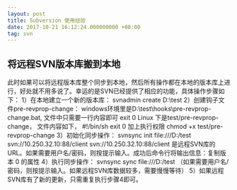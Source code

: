 ```yaml
---
layout: post
title: Subversion 使用经验
date: 2017-10-21 16:12:24.000000000 +08:00
tag: svn
---
```


将远程SVN版本库搬到本地  
--------------------------------------

此时如果可以将远程版本库整个同步到本地，然后所有操作都在本地的版本库上进行，好处就不用多说了。幸运的是SVN已经提供了相应的功能，具体操作步骤如下：
1）在本地建立一个新的版本库：
    svnadmin create D:\test
2）创建钩子文件pre-revprop-change：
windows环境里是D:\test\hooks\pre-revprop-change.bat,   文件中只需要一行内容即可
    exit 0
Linux 下是test/pre-revprop-change， 文件内容如下，
    #!/bin/sh
    exit 0
加上执行权限
    chmod +x test/pre-revprop-change
3）初始化同步操作：
    svnsync init file:///D:/test svn://10.250.32.10:88/client
svn://10.250.32.10:88/client 是远程SVN库的URL。如果需要用户名/密码，则按提示输入。成功后命令行将输出信息：复制版本 0 的属性
4）执行同步操作：
    svnsync sync file:///D:/test
   （如果需要用户名/密码，则按提示输入。如果远程SVN库数据较多，需要慢慢等待）
5）如果远程SVN库有了新的更新，只需重复执行步骤4即可。

